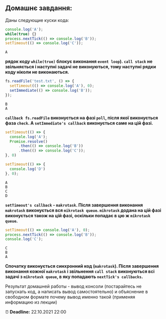 ## **Домашнє завдання:**

Даны следующие куски кода:

```jsx
console.log('A');
while(true) {}
process.nextTick(() => console.log('B'));
setTimeout(() => console.log('C'));
```
```
A
```
**рядок коду ```while(true)``` блокує виконання ```event loop```).
```call stack``` не звільняється і наступні задачі не виконуються,
тому наступні рядки коду ніколи не виконаються.**
 

```jsx
fs.readFile('test.txt', () => {
  setTimeout(() => console.log('A'), 0);
  setImmediate(() => console.log('B'));
});
```
```
B
A
```
**```callback fs.readFile``` виконується на фазі ```poll```,
після якої виконується фаза ```check```.
А ```setImmediate's callback``` виконується саме на цій фазі.**


```jsx
setTimeout(() => {
  console.log('A');
  Promise.resolve()
	  .then(() => console.log('B'))
	  .then(() => console.log('C'));
}, 0)

setTimeout(() => {
  console.log('D')
}, 0);
```
```
A
B
C
D
```
**```setTimeout's callback``` - ```makrotask```.
Після завершення виконання ```makrotask``` виконується вся ```mikrotask queue```.
```mikrotask``` додана на цій фазі виконується також на цій фазі,
оскільки попадає в цю ж ```mikrotask queue```.**


```jsx
setTimeout(() => console.log('A'), 0);
process.nextTick(() => console.log('B'));
console.log('C');
```
```
C
B
A
```
**Спочатку виконується синхронний код (```makrotask```).
Після завершення виконання кожної ```makrotask``` і звільнення ```call stack```
виконуються всі задачі з ```mikrotask queue```, в яку попадають ```nextTick's callbacks```.**


Результат домашней работы - вывод консоли (постарайтесь не запускать код, а написать вывод самостоятельно) и объяснение в свободном формате почему вывод именно такой (применяя информацию из лекции)

⏰ **Deadline:**
22.10.2021 22:00